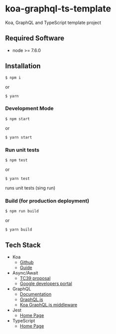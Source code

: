 # koa-graphql-ts-template
Koa, GraphQL and TypeScript template project

## Required Software
- node >= 7.6.0

## Installation
`$ npm i`

or 

`$ yarn`


### Development Mode
`$ npm start`

or

`$ yarn start`

### Run unit tests
`$ npm test`

or

`$ yarn test`

runs unit tests (sing run)

### Build (for production deployment)
`$ npm run build`

or

`$ yarn build`

## Tech Stack

- Koa
  - [Github](https://github.com/koajs/koa)
  - [Guide](https://github.com/koajs/koa/blob/master/docs/guide.md)
- Async/Await
  - [TC39 proposal](https://tc39.github.io/ecmascript-asyncawait/)
  - [Google developers portal](https://developers.google.com/web/fundamentals/getting-started/primers/async-functions)
- GraphQL
  - [Documentation](http://graphql.org/learn/)
  - [GraphQL.js](http://graphql.org/graphql-js/)
  - [Koa GraphQL.js middleware](https://github.com/chentsulin/koa-graphql)
- Jest
  - [Home Page](https://facebook.github.io/jest/)
- TypeScript
  - [Home Page](https://www.typescriptlang.org/)
  
